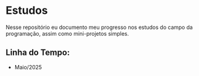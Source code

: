# Estudos
Nesse repositório eu documento meu progresso nos estudos do campo da programação, assim como mini-projetos simples.

## Linha do Tempo:

- Maio/2025

